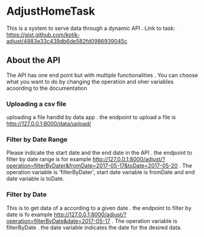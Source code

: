 # AdjustHomeTask
This is a system to serve data through a dynamic API . Link to task: https://gist.github.com/kotik-adjust/4883e33c439db6de582fd0986939045c

## About the API 
The API has one end point but with  multiple functionalities . You can choose what you want to do by changing the operation and oher variables acoording to the documentation 

### Uploading a csv file 
uploading a file handld by data app . the endpoint to upload a file is http://127.0.0.1:8000/data/upload/

### Filter by Date Range 
Please indicate the start date and the end date in the API  . the endpoint to filter by date range is for example   http://127.0.0.1:8000/adjust/?operation=filterByDater&fromDate=2017-05-17&toDate=2017-05-20 . The operation variable is 'filterByDater', start date variable  is fromDate and end date variable is toDate. 

### Filter by Date 
This is to get data of a according to a given date .  the endpoint to filter by date is fo example   http://127.0.0.1:8000/adjust/?operation=filterByDate&date=2017-05-17 . The operation variable is filterByDate . the date variable indicates the date for the desired data. 









